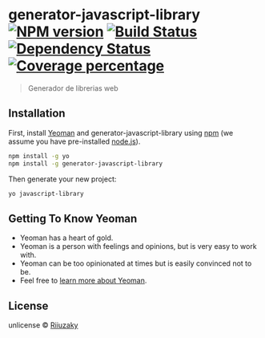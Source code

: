 # generator-javascript-library [![NPM version][npm-image]][npm-url] [![Build Status][travis-image]][travis-url] [![Dependency Status][daviddm-image]][daviddm-url] [![Coverage percentage][coveralls-image]][coveralls-url]
> Generador de librerias web 

## Installation

First, install [Yeoman](http://yeoman.io) and generator-javascript-library using [npm](https://www.npmjs.com/) (we assume you have pre-installed [node.js](https://nodejs.org/)).

```bash
npm install -g yo
npm install -g generator-javascript-library
```

Then generate your new project:

```bash
yo javascript-library
```

## Getting To Know Yeoman

 * Yeoman has a heart of gold.
 * Yeoman is a person with feelings and opinions, but is very easy to work with.
 * Yeoman can be too opinionated at times but is easily convinced not to be.
 * Feel free to [learn more about Yeoman](http://yeoman.io/).

## License

unlicense © [Riiuzaky]()


[npm-image]: https://badge.fury.io/js/generator-javascript-library.svg
[npm-url]: https://npmjs.org/package/generator-javascript-library
[travis-image]: https://travis-ci.com/Riiuzaky/generator-javascript-library.svg?branch=master
[travis-url]: https://travis-ci.com/Riiuzaky/generator-javascript-library
[daviddm-image]: https://david-dm.org/Riiuzaky/generator-javascript-library.svg?theme=shields.io
[daviddm-url]: https://david-dm.org/Riiuzaky/generator-javascript-library
[coveralls-image]: https://coveralls.io/repos/Riiuzaky/generator-javascript-library/badge.svg
[coveralls-url]: https://coveralls.io/r/Riiuzaky/generator-javascript-library
